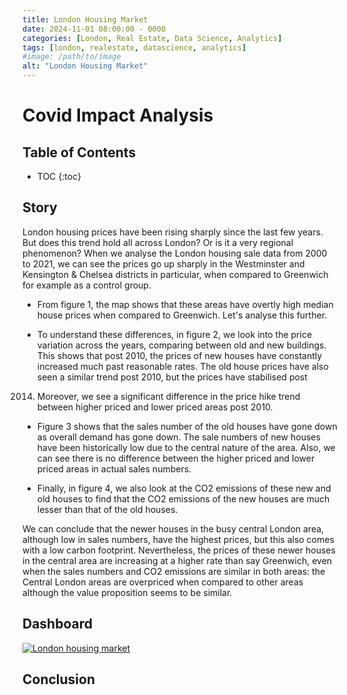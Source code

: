 ```yaml
---
title: London Housing Market
date: 2024-11-01 08:00:00 - 0000
categories: [London, Real Estate, Data Science, Analytics]
tags: [london, realestate, datascience, analytics]
#image: /path/to/image
alt: "London Housing Market"
---
```


# Covid Impact Analysis

## **Table of Contents**
* TOC
{:toc}

## Story

London housing prices have been rising sharply since the last few years. But does this trend
hold all across London? Or is it a very regional phenomenon? When we analyse the London
housing sale data from 2000 to 2021, we can see the prices go up sharply in the Westminster
and Kensington & Chelsea districts in particular, when compared to Greenwich for example as a
control group.

- From figure 1, the map shows that these areas have overtly high median house prices
when compared to Greenwich. Let's analyse this further.

- To understand these differences, in figure 2, we look into the price variation across the
years, comparing between old and new buildings. This shows that post 2010, the prices
of new houses have constantly increased much past reasonable rates. The old house
prices have also seen a similar trend post 2010, but the prices have stabilised post
2014. Moreover, we see a significant difference in the price hike trend between higher
priced and lower priced areas post 2010.

- Figure 3 shows that the sales number of the old houses have gone down as overall
demand has gone down. The sale numbers of new houses have been historically low
due to the central nature of the area. Also, we can see there is no difference between
the higher priced and lower priced areas in actual sales numbers.

- Finally, in figure 4, we also look at the CO2 emissions of these new and old houses to
find that the CO2 emissions of the new houses are much lesser than that of the old
houses.

We can conclude that the newer houses in the busy central London area, although low in sales
numbers, have the highest prices, but this also comes with a low carbon footprint. Nevertheless,
the prices of these newer houses in the central area are increasing at a higher rate than say
Greenwich, even when the sales numbers and CO2 emissions are similar in both areas: the
Central London areas are overpriced when compared to other areas although the value
proposition seems to be similar.

## Dashboard


<div class='tableauPlaceholder' id='viz1739716997971' style='position: relative'>
    <noscript>
        <a href='#'>
            <img alt='London housing market' 
                 src='https://public.tableau.com/static/images/Lo/LondonHousing_16700715459660/Story1/1_rss.png' 
                 style='border: none' />
        </a>
    </noscript>
    <object class='tableauViz' style='display:none;'>
        <param name='host_url' value='https://public.tableau.com/' />
        <param name='embed_code_version' value='3' />
        <param name='site_root' value='' />
        <param name='name' value='LondonHousing_16700715459660/Story1' />
        <param name='tabs' value='no' />
        <param name='toolbar' value='yes' />
        <param name='static_image' value='https://public.tableau.com/static/images/Lo/LondonHousing_16700715459660/Story1/1.png' />
        <param name='animate_transition' value='yes' />
        <param name='display_static_image' value='yes' />
        <param name='display_spinner' value='yes' />
        <param name='display_overlay' value='yes' />
        <param name='display_count' value='yes' />
        <param name='language' value='en-GB' />
        <param name='filter' value='publish=yes' />
    </object>
</div>

<script type='text/javascript'>
    var divElement = document.getElementById('viz1739716997971');
    var vizElement = divElement.getElementsByTagName('object')[0];
    vizElement.style.width = '1000px';
    vizElement.style.height = (divElement.offsetWidth * 0.75) + 'px';
    
    var scriptElement = document.createElement('script');
    scriptElement.src = 'https://public.tableau.com/javascripts/api/viz_v1.js';
    vizElement.parentNode.insertBefore(scriptElement, vizElement);
</script>

## Conclusion